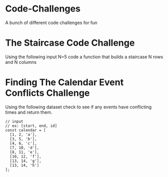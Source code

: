 # Code-Challenges
A bunch of different code challenges for fun

# The Staircase Code Challenge
Using the following input N=5 code a function that builds a staircase N rows and N columns

# Finding The Calendar Event Conflicts Challenge
Using the following dataset check to see if any events have conflicting times and return them.

```
// input
// ex: [start, end, id]
const calendar = [
  [1, 2, 'a'],
  [3, 5, 'b'],
  [4, 6, 'c'],
  [7, 10, 'd'],
  [8, 11, 'e'],
  [10, 12, 'f'],
  [13, 14, 'g'],
  [13, 14, 'h']
];
```
